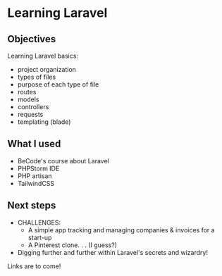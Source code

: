 # Learning Laravel

## Objectives

Learning Laravel basics: 
- project organization
- types of files
- purpose of each type of file
- routes
- models
- controllers
- requests
- templating (blade)

## What I used

- BeCode's course about Laravel
- PHPStorm IDE
- PHP artisan
- TailwindCSS

## Next steps

- CHALLENGES: 
  - A simple app tracking and managing companies & invoices for a start-up
  - A Pinterest clone. . . (I guess?)
- Digging further and further within Laravel's secrets and wizardry!

Links are to come!